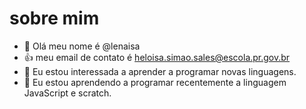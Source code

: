 # sobre mim

- 👋 Olá meu nome é @lenaisa
- 👍 meu email de contato é heloisa.simao.sales@escola.pr.gov.br
- 👀 Eu estou interessada a aprender a programar novas linguagens.
- 🌱 Eu estou aprendendo a programar recentemente a linguagem JavaScript e scratch.


